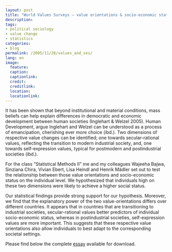 ```yaml
---
layout: post
title: "World Values Surveys – value orientations & socio-economic status"
description:
tags:
- political sociology
- value change
- statistics
categories:
- blog
permalink: /2005/11/28/values_and_ses/
lang: en
image:
  feature:
  caption: 
  captionlink: 
  credit: 
  creditlink: 
  location: 
  locationlink:
---
```


It has been shown that beyond institutional and material conditions, mass beliefs can help explain differences in democratic and economic development between human societies (Inglehart & Welzel 2005). 
Human Development, argue Inglehart and Welzel can be understood as a process of emancipation, cherishing ever more choice (ibd.). 
Two dimensions of respective value changes can be identified; one towards secular-rational values, reflecting the transition to modern industrial society, and, one towards self-expression values, typical for postmodern and postindustrial societies (ibd.).

<!--more-->

For the class “Statistical Methods II” me and my colleagues Wajeeha Bajwa, Sinziana Chira, Vivian Ebert, Lisa Heindl and Henrik Mädler set out to test the relationship between those value orientations and socio-economic status on the individual level. 
We hypothesized that individuals high on these two dimensions were likely to achieve a higher social status.

Our statistical findings provide strong support for our hypothesis. 
Moreover, we find that the explanatory power of the two value-orientations differs over different countries. 
It appears that in countries that are transitioning to industrial societies, secular-rational values better predictors of individual socio-economic status, whereas in postindustrial societies, self-expression values are more important. 
This suggests that these respective value orientations also allow individuals to best adapt to the corresponding societal settings.

Please find below the complete [essay](http://dl.dropboxusercontent.com/u/5341489/images/values-and-economic-status_w-bajwa-s-chira-v-ebert-l-heindl-m-held-h-maedler.pdf) available for download.